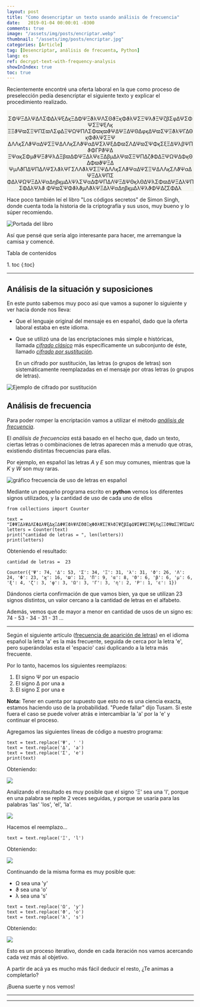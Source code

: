 ```yaml
---
layout: post
title: "Como desencriptar un texto usando análisis de frecuencia"
date:   2019-01-04 00:00:01 -0300
comments: true
image: "/assets/img/posts/encriptar.webp"
thumbnail: "/assets/img/posts/encriptar.jpg"
categories: [Article]
tag: [Desencriptar, análisis de frecuenta, Python]
lang: es
ref: decrypt-text-with-frequency-analysis
showInIndex: true
toc: true
---
```


Recientemente encontré una oferta laboral en la que como proceso de preselección pedía desencriptar el siguiente 
texto y explicar el procedimiento realizado.

<p style="background-color:#f5f5f0; text-align:center; margin-bottom:1em; padding-top: 1em;">
ΣΦΨΞΔλΨΔΛΣΦΔλΨξΔϗΞΔΦΨΞϑλΨΛΣΘϑΞϗΦϑλΨΣΞΨλϑΞΨζβΣφΔΨΣΦΨΣΞΨξΛϗ
ΞΞϑΨϖΣΞΨΠΣϖΛΣφΔΞΨΩΨΠΛΣΦϖϗϖϑΨΔΨΞΔΨΘΔφϗΔΨϖΣΨΞϑλΨΓΔΘϗΦϑλΨΣΞΨ
ΔΛΛϗΣΛϑΨαΔΨΣΞΨΔΛΛϗΣΛϑΨαΔΨΣλΨξΔΦϖΣΛΔΨϖΣΨΦϗΣξΞΔΨλβΨΠϑΦΓΡϑΨΔ
ΞΨαϗΣΦμϑΨΞϑΨλΔΞβϖΔΦΨΞΔλΨεΞΔβμΔλΨϖΣΞΨΠΔζϑΦΔΞΨΩΨΔΦϗΘΔΦϖϑΨΞΔ
ΨμΛϑΠΔΨΠΔΛΨΣλϑλΨΓΣΛΛϑλΨΣΞΨΔΛΛϗΣΛϑΨαΔΨΣΞΨΔΛΛϗΣΛϑΨαΔΨΞΔλΨΠΣ
ΦΔλΨΩΨΞΔλΨαΔηβϗμΔλΨλΣΨαΔΦΨΠΔΛΨΞΔΨΘϗλΘΔΨλΣΦϖΔΨΞΔλΨΠΣΦΔλΨλϑ
ΦΨϖΣΨΦϑλϑμΛϑλΨΞΔλΨαΔηβϗμΔλΨλϑΦΨΔζΣΦΔλ</p>

Hace poco también leí el libro "Los códigos secretos" de Simon Singh, donde cuenta toda la historia de la criptografía 
y sus usos, muy bueno y lo súper recomiendo.

![Portada del libro]({{"/assets/img/elements_in_posts/portada.webp"}})

Así que pensé que sería algo interesante para hacer, me arremangue la camisa y comencé.

<p class="markdown-toc-title">Tabla de contenidos</p>
1. toc
{:toc}

---

## Análisis de la situación y suposiciones

En este punto sabemos muy poco asi que vamos a suponer lo siguiente y ver hacia donde nos lleva:

* Que el lenguaje original del mensaje es en español, dado que la oferta laboral estaba en este idioma.
* Que se utilizó una de las encriptaciones más simple e históricas, llamada 
  [*cifrado clásico*](https://es.wikipedia.org/wiki/Cifrado_cl%C3%A1sico) más específicamente un subconjunto de 
  éste, llamado [*cifrado por sustitución*](https://es.wikipedia.org/wiki/Cifrado_por_sustituci%C3%B3n).
  
  En un cifrado por sustitución, las letras (o grupos de letras) son sistemáticamente reemplazadas en el mensaje por 
  otras letras (o grupos de letras).

![Ejemplo de cifrado por sustitución](https://upload.wikimedia.org/wikipedia/commons/thumb/2/2a/ROT13.png/600px-ROT13.png)

## Análisis de frecuencia

Para poder romper la encriptación vamos a utilizar el método 
[*análisis de frecuencia*](https://es.wikipedia.org/wiki/An%C3%A1lisis_de_frecuencias).

El _análisis de frecuencias_ está basado en el hecho que, dado un texto, ciertas letras o combinaciones de letras 
aparecen más a menudo que otras, existiendo distintas frecuencias para ellas. 

Por ejemplo, en español las letras *A* y *E* son muy comunes, mientras que la *K* y *W* son muy raras.

![gráfico frecuencia de uso de letras en español]({{"/assets/img/elements_in_posts/Frecuencia_de_uso_de_letras_en_español.webp"}})

Mediante un pequeño programa escrito en **python** vemos los diferentes signos utilizados, y la cantidad de uso de 
cada uno de ellos

<pre><code class="language-python">from collections import Counter

text = "ΣΦΨΞΔλΨΔΛΣΦΔλΨξΔϗΞΔΦΨΞϑλΨΛΣΘϑΞϗΦϑλΨΣΞΨλϑΞΨζβΣφΔΨΣΦΨΣΞΨξΛϗΞΞϑΨϖΣΞΨΠΣϖΛΣφΔΞΨΩΨΠΛΣΦϖϗϖϑΨΔΨΞΔΨΘΔφϗΔΨϖΣΨΞϑλΨΓΔΘϗΦϑλΨΣΞΨΔΛΛϗΣΛϑΨαΔΨΣΞΨΔΛΛϗΣΛϑΨαΔΨΣλΨξΔΦϖΣΛΔΨϖΣΨΦϗΣξΞΔΨλβΨΠϑΦΓΡϑΨΔΞΨαϗΣΦμϑΨΞϑΨλΔΞβϖΔΦΨΞΔλΨεΞΔβμΔλΨϖΣΞΨΠΔζϑΦΔΞΨΩΨΔΦϗΘΔΦϖϑΨΞΔΨμΛϑΠΔΨΠΔΛΨΣλϑλΨΓΣΛΛϑλΨΣΞΨΔΛΛϗΣΛϑΨαΔΨΣΞΨΔΛΛϗΣΛϑΨαΔΨΞΔλΨΠΣΦΔλΨΩΨΞΔλΨαΔηβϗμΔλΨλΣΨαΔΦΨΠΔΛΨΞΔΨΘϗλΘΔΨλΣΦϖΔΨΞΔλΨΠΣΦΔλΨλϑΦΨϖΣΨΦϑλϑμΛϑλΨΞΔλΨαΔηβϗμΔλΨλϑΦΨΔζΣΦΔλ"
letters = Counter(text)
print("cantidad de letras = ", len(letters))
print(letters)
</code></pre>


Obteniendo el resultado:


```
cantidad de letras =  23

Counter({'Ψ': 74, 'Δ': 53, 'Σ': 34, 'Ξ': 31, 'λ': 31, 'ϑ': 26, 'Λ': 24, 'Φ': 23, 'ϗ': 16, 'ϖ': 12, 'Π': 9, 'α': 8, 'Θ': 6, 'β': 6, 'μ': 6, 'ξ': 4, 'ζ': 3, 'φ': 3, 'Ω': 3, 'Γ': 3, 'η': 2, 'Ρ': 1, 'ε': 1})
```

Dándonos cierta confirmación de que vamos bien, ya que se utilizan 23 signos distintos, un valor cercano a la cantidad 
de letras en el alfabeto.

Además, vemos que de mayor a menor en cantidad de usos de un signo es: 74 - 53 - 34 - 31 - 31 ...

---

Según el siguiente artículo ([frecuencia de aparición de letras](https://es.wikipedia.org/wiki/Frecuencia_de_aparici%C3%B3n_de_letras)) en el idioma español la letra 'a' es la más 
frecuente, seguida de cerca por la letra 'e', pero superándolas esta el 'espacio' 
casi duplicando a la letra más frecuente.

Por lo tanto, hacemos los siguientes reemplazos:
 
1. El signo Ψ por un espacio
2. El signo Δ por una a
3. El signo Σ por una e

**Nota:** Tener en cuenta por supuesto que esto no es una ciencia exacta, estamos haciendo uso de la probabilidad. 
"Puede fallar" dijo Tusam. Si este fuera el caso se puede volver atrás e intercambiar la 'a' por la 'e' y continuar 
el proceso.

Agregamos las siguientes líneas de código a nuestro programa:

<pre><code class="language-python">text = text.replace('Ψ', ' ')
text = text.replace('Δ', 'a')
text = text.replace('Σ', 'e')
print(text)
</code></pre>

Obteniendo:

![]({{"/assets/img/elements_in_posts/decrypt_program2.webp"}})

Analizando el resultado es muy posible que el signo 'Ξ' sea una 'l', porque en una palabra se repite 2 veces seguidas, 
y porque se usaría para las palabras 'las' 'los', 'el', 'la'.

![]({{"/assets/img/elements_in_posts/decrypt_program3.webp"}})

Hacemos el reemplazo...

<pre><code class="language-python">text = text.replace('Ξ', 'l')
</code></pre>

Obteniendo:

![]({{"/assets/img/elements_in_posts/decrypt_program4.webp"}})

Continuando de la misma forma es muy posible que:

*   Ω sea una 'y'
*   ϑ sea una 'o'
*   λ sea una 's'

<pre><code class="language-python">text = text.replace('Ω', 'y')
text = text.replace('ϑ', 'o')
text = text.replace('λ', 's')
</code></pre>

Obteniendo:

![]({{"/assets/img/elements_in_posts/decrypt_program5.webp"}})

Esto es un proceso iterativo, donde en cada iteración nos vamos acercando cada vez más al objetivo.

A partir de acá ya es mucho más fácil deducir el resto, ¿Te animas a completarlo?

¡Buena suerte y nos vemos!

---
---
